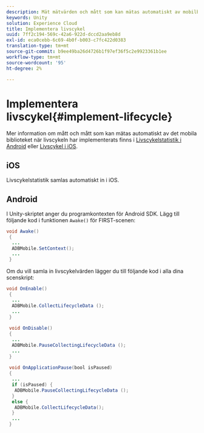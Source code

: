 ```yaml
---
description: Mät mätvärden och mått som kan mätas automatiskt av mobilbiblioteket
keywords: Unity
solution: Experience Cloud
title: Implementera livscykel
uuid: 7ff2c194-569c-42a6-922d-dccd2aa9eb8d
exl-id: eca0cebb-6c69-4b0f-b003-c7fc422d0383
translation-type: tm+mt
source-git-commit: b9ee49ba26d4726b1f97ef36f5c2e9923361b1ee
workflow-type: tm+mt
source-wordcount: '95'
ht-degree: 2%

---
```


# Implementera livscykel{#implement-lifecycle}

Mer information om mått och mått som kan mätas automatiskt av det mobila biblioteket när livscykeln har implementerats finns i [Livscykelstatistik i Android](/help/android/metrics.md) eller [Livscykel i iOS](/help/ios/metrics.md).

## iOS

Livscykelstatistik samlas automatiskt in i iOS.

## Android

I Unity-skriptet anger du programkontexten för Android SDK. Lägg till följande kod i funktionen `Awake()` för FIRST-scenen:

```java
void Awake()
 {
  ...
  ADBMobile.SetContext();
  ...
 }
```

Om du vill samla in livscykelvärden lägger du till följande kod i alla dina scenskript:

```java
void OnEnable()
 {
  ...
  ADBMobile.CollectLifecycleData (); 
  ...
 }
 
 void OnDisable()
 {
  ...
  ADBMobile.PauseCollectingLifecycleData (); 
  ...
 }
  
 void OnApplicationPause(bool isPaused) 
 {
  ...
  if (isPaused) {
   ADBMobile.PauseCollectingLifecycleData (); 
  }  
  else {
   ADBMobile.CollectLifecycleData(); 
  }
  ...
 }
```
